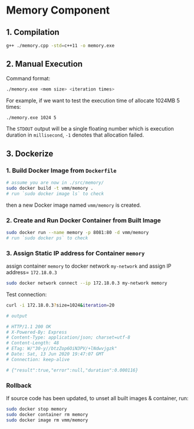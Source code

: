 # Memory Component

## 1. Compilation

```bash
g++ ./memory.cpp -std=c++11 -o memory.exe
```

## 2. Manual Execution

Command format:
```bash
./memory.exe <mem size> <iteration times>
```

For example, if we want to test the execution time of allocate 1024MB 5 times:

```bash
./memory.exe 1024 5
```

The `STDOUT` output will be a single floating number which is execution duration in `millisecond`, `-1` denotes that allocation failed.

## 3. Dockerize

### 1. Build Docker Image from `Dockerfile`

```bash
# assume you are now in ./src/memory/
sudo docker build -t vmm/memory .
# run `sudo docker image ls` to check
```
then a new Docker image named `vmm/memory` is created.

### 2. Create and Run Docker Container from Built Image

```bash
sudo docker run --name memory -p 8081:80 -d vmm/memory
# run `sudo docker ps` to check
```

### 3. Assign Static IP address for Container `memory`

assign container `memory` to docker network `my-network` and assign IP address= `172.18.0.3`

```bash
sudo docker network connect --ip 172.18.0.3 my-network memory
```

Test connection:
```bash
curl -i 172.18.0.3?size=1024&iteration=20

# output

# HTTP/1.1 200 OK
# X-Powered-By: Express
# Content-Type: application/json; charset=utf-8
# Content-Length: 48
# ETag: W/"30-y//btzZop6OiN3PV/+lNdwvjgzk"
# Date: Sat, 13 Jun 2020 19:47:07 GMT
# Connection: keep-alive

# {"result":true,"error":null,"duration":0.000116}
```

### Rollback
If source code has been updated, to unset all built images & container, run:

```bash
sudo docker stop memory
sudo docker container rm memory
sudo docker image rm vmm/memory
```